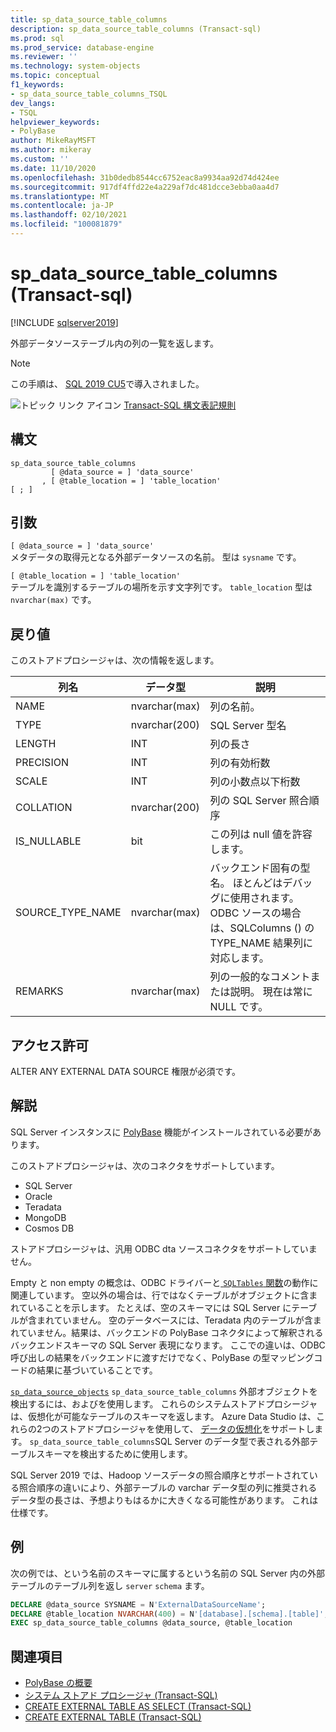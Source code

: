 ```yaml
---
title: sp_data_source_table_columns
description: sp_data_source_table_columns (Transact-sql)
ms.prod: sql
ms.prod_service: database-engine
ms.reviewer: ''
ms.technology: system-objects
ms.topic: conceptual
f1_keywords:
- sp_data_source_table_columns_TSQL
dev_langs:
- TSQL
helpviewer_keywords:
- PolyBase
author: MikeRayMSFT
ms.author: mikeray
ms.custom: ''
ms.date: 11/10/2020
ms.openlocfilehash: 31b0dedb8544cc6752eac8a9934aa92d74d424ee
ms.sourcegitcommit: 917df4ffd22e4a229af7dc481dcce3ebba0aa4d7
ms.translationtype: MT
ms.contentlocale: ja-JP
ms.lasthandoff: 02/10/2021
ms.locfileid: "100081879"
---
```

# <a name="sp_data_source_table_columns-transact-sql"></a>sp_data_source_table_columns (Transact-sql)

[!INCLUDE [sqlserver2019](../../includes/applies-to-version/sqlserver2019.md)]

外部データソーステーブル内の列の一覧を返します。
  
> [!NOTE]
> この手順は、 [SQL 2019 CU5](../../big-data-cluster/release-notes-big-data-cluster.md#cu5)で導入されました。

![トピック リンク アイコン](../../database-engine/configure-windows/media/topic-link.gif "トピック リンク アイコン") [Transact-SQL 構文表記規則](../../t-sql/language-elements/transact-sql-syntax-conventions-transact-sql.md)  
  
## <a name="syntax"></a>構文  
  
```sqlsyntax
sp_data_source_table_columns
         [ @data_source = ] 'data_source'
       , [ @table_location = ] 'table_location'
[ ; ]
```  

## <a name="arguments"></a>引数

`[ @data_source = ] 'data_source'`   
メタデータの取得元となる外部データソースの名前。 型は `sysname` です。

`[ @table_location = ] 'table_location'`   
テーブルを識別するテーブルの場所を示す文字列です。 `table_location` 型は `nvarchar(max)` です。

## <a name="returns"></a>戻り値

このストアドプロシージャは、次の情報を返します。

|列名 |データ型 |説明|
|---|---|---|
|NAME|nvarchar(max)|列の名前。
|TYPE|nvarchar(200)|SQL Server 型名
|LENGTH|INT|列の長さ
|PRECISION|INT|列の有効桁数
|SCALE|INT|列の小数点以下桁数
|COLLATION|nvarchar(200)|列の SQL Server 照合順序
|IS_NULLABLE|bit|この列は null 値を許容します。
|SOURCE_TYPE_NAME|nvarchar(max)|バックエンド固有の型名。 ほとんどはデバッグに使用されます。 ODBC ソースの場合は、SQLColumns () の TYPE_NAME 結果列に対応します。
|REMARKS|nvarchar(max)|列の一般的なコメントまたは説明。 現在は常に NULL です。|

## <a name="permissions"></a>アクセス許可  

ALTER ANY EXTERNAL DATA SOURCE 権限が必須です。
  
## <a name="remarks"></a>解説  

SQL Server インスタンスに  [PolyBase](../../relational-databases/polybase/polybase-guide.md) 機能がインストールされている必要があります。

このストアドプロシージャは、次のコネクタをサポートしています。

- SQL Server
- Oracle
- Teradata
- MongoDB
- Cosmos DB

ストアドプロシージャは、汎用 ODBC dta ソースコネクタをサポートしていません。

Empty と non empty の概念は、ODBC ドライバーと[ `SQLTables` 関数](../native-client-odbc-api/sqltables.md)の動作に関連しています。 空以外の場合は、行ではなくテーブルがオブジェクトに含まれていることを示します。 たとえば、空のスキーマには SQL Server にテーブルが含まれていません。 空のデータベースには、Teradata 内のテーブルが含まれていません。結果は、バックエンドの PolyBase コネクタによって解釈されるバックエンドスキーマの SQL Server 表現になります。 ここでの違いは、ODBC 呼び出しの結果をバックエンドに渡すだけでなく、PolyBase の型マッピングコードの結果に基づいていることです。

[`sp_data_source_objects`](sp-data-source-objects.md) `sp_data_source_table_columns` 外部オブジェクトを検出するには、およびを使用します。 これらのシステムストアドプロシージャは、仮想化が可能なテーブルのスキーマを返します。 Azure Data Studio は、これらの2つのストアドプロシージャを使用して、 [データの仮想化](../../azure-data-studio/extensions/data-virtualization-extension.md)をサポートします。 `sp_data_source_table_columns`SQL Server のデータ型で表される外部テーブルスキーマを検出するために使用します。

SQL Server 2019 では、Hadoop ソースデータの照合順序とサポートされている照合順序の違いにより、外部テーブルの varchar データ型の列に推奨されるデータ型の長さは、予想よりもはるかに大きくなる可能性があります。 これは仕様です。

## <a name="example"></a>例  

次の例では、という名前のスキーマに属するという名前の SQL Server 内の外部テーブルのテーブル列を返し `server` `schema` ます。
  
```sql
DECLARE @data_source SYSNAME = N'ExternalDataSourceName';
DECLARE @table_location NVARCHAR(400) = N'[database].[schema].[table]';
EXEC sp_data_source_table_columns @data_source, @table_location
```  
  
## <a name="see-also"></a>関連項目

- [PolyBase の概要](../polybase/polybase-guide.md)
- [システム ストアド プロシージャ &#40;Transact-SQL&#41;](../../relational-databases/system-stored-procedures/system-stored-procedures-transact-sql.md)
- [CREATE EXTERNAL TABLE AS SELECT (Transact-SQL)](../../t-sql/statements/create-external-table-as-select-transact-sql.md)
- [CREATE EXTERNAL TABLE (Transact-SQL)](../../t-sql/statements/create-external-table-transact-sql.md)